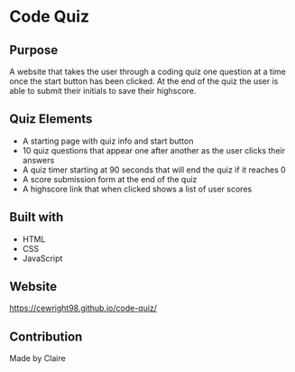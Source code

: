 # Code Quiz

## Purpose
A website that takes the user through a coding quiz one question at a time once the start button has been clicked. At the end of the quiz the user is able to submit their initials to save their highscore.

## Quiz Elements
* A starting page with quiz info and start button
* 10 quiz questions that appear one after another as the user clicks their answers
* A quiz timer starting at 90 seconds that will end the quiz if it reaches 0
* A score submission form at the end of the quiz 
* A highscore link that when clicked shows a list of user scores

## Built with
* HTML
* CSS
* JavaScript

## Website
https://cewright98.github.io/code-quiz/

## Contribution
Made by Claire